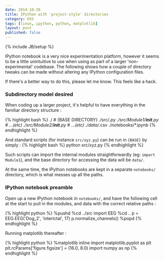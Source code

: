 ```yaml
---
date: 2014-10-20
title: IPython with 'project-style' directories
category: OSS
tags: [linux, ipython, python, matplotlib]
layout: post
published: false
---
```

{% include JB/setup %}

IPython notebook is a very nice experimentation platform, however it seems to be a little unintuitive to use when using as part of a larger 'non-experimental' codebase.  The following shows how a couple of directory tweaks can be made without altering any IPython configuration files.

If there's a better way to do this, please let me know.  This feels like a hack.


### Subdirectory model desired

When coding up a larger project, it's helpful to have everything in the familiar directory structure :

{% highlight bash %}
./                         # {BASE DIRECTORY}
./src/*.py
./src/Module1/__init__.py  # ...(etc)
./src/Module2/__init__.py  # ...(etc)
./data/*.csv
./notebooks/*.ipynb
{% endhighlight %}

And standard scripts (for instance ```src/xyz.py```) can be run in ```{BASE}``` by simply :
{% highlight bash %}
python src/xyz.py
{% endhighlight %}

Such scripts can import the internal modules straightforwardly (eg:  ```import Module1```), and the base directory for accessing the data will be ```data/```.

At the same time, the IPython notebooks are kept in a separate ```notebooks/``` directory, which is what messes up all the paths.


### IPython notebook preamble

Open up a new IPython notebook in ```notebooks/```, and have the following cell at the start to pull in the modules, and data with the correct relative paths :

{% highlight python %}
%pushd
%cd ../src
import EEG
%cd ..
p = EEG.EEG('Dog_2', 'interictal', 17)
p.normalize_channels()
%popd
{% endhighlight %}

Running matplotlib thereafter :

{% highlight python %}
%matplotlib inline
import matplotlib.pyplot as plt
plt.rcParams['figure.figsize'] = (16.0, 8.0)
import numpy as np
{% endhighlight %}

